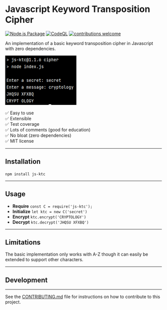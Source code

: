 # Javascript Keyword Transposition Cipher

[![Node.js Package](https://github.com/w4ffl35/js-ktc/actions/workflows/npm-publish.yml/badge.svg)](https://github.com/w4ffl35/js-ktc/actions/workflows/npm-publish.yml) [![CodeQL](https://github.com/w4ffl35/js-ktc/actions/workflows/codeql-analysis.yml/badge.svg)](https://github.com/w4ffl35/js-ktc/actions/workflows/codeql-analysis.yml) [![contributions welcome](https://img.shields.io/badge/contributions-welcome-brightgreen.svg?style=flat)](https://github.com/dwyl/esta/issues)

An implementation of a basic keyword transposition cipher in Javascript with zero dependencies.

![img_1.png](img_1.png)

✅ Easy to use<br />
✅ Extensible<br />
✅ Test coverage<br />
✅ Lots of comments (good for education)<br />
✅ No bloat (zero dependencies)<br />
✅ MIT license

---

## Installation

`npm install js-ktc`

---

## Usage

- **Require** `const C = require('js-ktc');`
- **Initialize** `let ktc = new C('secret')`
- **Encrypt** `ktc.encrypt('CRYPTOLOGY')`
- **Decrypt** `ktc.decrypt('JHQSU XFXBQ')`

---

## Limitations

The basic implementation only works with A-Z though it can easily be extended to support other characters.

---

## Development

---

See the [CONTRIBUTING.md](CONTRIBUTING.md) file for instructions on how to contribute to this project.
